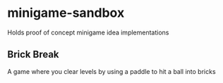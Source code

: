 # minigame-sandbox

Holds proof of concept minigame idea implementations

## Brick Break

A game where you clear levels by using a paddle to hit a ball 
into bricks